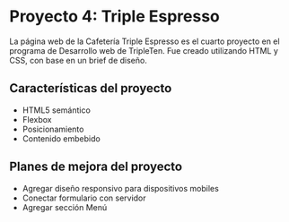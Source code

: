 # Proyecto 4: Triple Espresso

La página web de la Cafetería Triple Espresso es el cuarto proyecto en el programa de Desarrollo web de TripleTen. Fue creado utilizando HTML y CSS, con base en un brief de diseño.

## Características del proyecto

- HTML5 semántico
- Flexbox
- Posicionamiento
- Contenido embebido

## Planes de mejora del proyecto

- Agregar diseño responsivo para dispositivos mobiles
- Conectar formulario con servidor
- Agregar sección Menú


